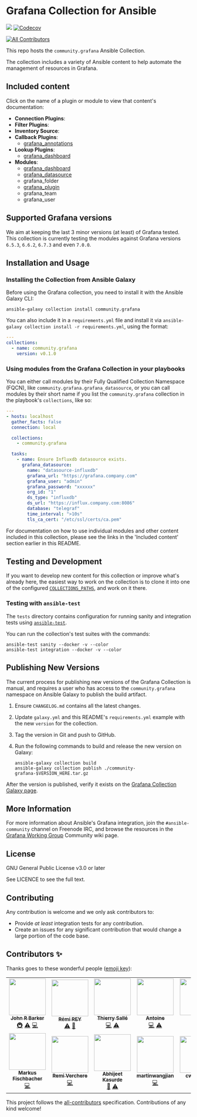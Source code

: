 # Grafana Collection for Ansible

![](https://github.com/ansible-collections/grafana/workflows/CI/badge.svg?branch=master)
[![Codecov](https://img.shields.io/codecov/c/github/ansible-collections/grafana)](https://codecov.io/gh/ansible-collections/community.grafana)
<!-- ALL-CONTRIBUTORS-BADGE:START - Do not remove or modify this section -->
[![All Contributors](https://img.shields.io/badge/all_contributors-13-orange.svg?style=flat-square)](#contributors-)
<!-- ALL-CONTRIBUTORS-BADGE:END --> 

This repo hosts the `community.grafana` Ansible Collection.

The collection includes a variety of Ansible content to help automate the management of resources in Grafana.

## Included content

Click on the name of a plugin or module to view that content's documentation:

  - **Connection Plugins**:
  - **Filter Plugins**:
  - **Inventory Source**:
  - **Callback Plugins**:
    - [grafana_annotations](https://docs.ansible.com/ansible/latest/plugins/callback/grafana_annotations.html)
  - **Lookup Plugins**:
    - [grafana_dashboard](https://docs.ansible.com/ansible/latest/plugins/lookup/grafana_dashboard.html)
  - **Modules**:
    - [grafana_dashboard](https://docs.ansible.com/ansible/latest/modules/grafana_dashboard_module.html)
    - [grafana_datasource](https://docs.ansible.com/ansible/latest/modules/grafana_datasource_module.html)
    - grafana_folder
    - [grafana_plugin](https://docs.ansible.com/ansible/latest/modules/grafana_plugin_module.html)
    - grafana_team
    - grafana_user

## Supported Grafana versions

We aim at keeping the last 3 minor versions (at least) of Grafana tested.
This collection is currently testing the modules against Grafana versions `6.5.3`, `6.6.2`, `6.7.3` and even `7.0.0`.

## Installation and Usage

### Installing the Collection from Ansible Galaxy

Before using the Grafana collection, you need to install it with the Ansible Galaxy CLI:

    ansible-galaxy collection install community.grafana

You can also include it in a `requirements.yml` file and install it via `ansible-galaxy collection install -r requirements.yml`, using the format:

```yaml
---
collections:
  - name: community.grafana
    version: v0.1.0
```

### Using modules from the Grafana Collection in your playbooks

You can either call modules by their Fully Qualified Collection Namespace (FQCN), like `community.grafana.grafana_datasource`, or you can call modules by their short name if you list the `community.grafana` collection in the playbook's `collections`, like so:

```yaml
---
- hosts: localhost
  gather_facts: false
  connection: local

  collections:
    - community.grafana

  tasks:
    - name: Ensure Influxdb datasource exists.
      grafana_datasource:
        name: "datasource-influxdb"
        grafana_url: "https://grafana.company.com"
        grafana_user: "admin"
        grafana_password: "xxxxxx"
        org_id: "1"
        ds_type: "influxdb"
        ds_url: "https://influx.company.com:8086"
        database: "telegraf"
        time_interval: ">10s"
        tls_ca_cert: "/etc/ssl/certs/ca.pem"
```

For documentation on how to use individual modules and other content included in this collection, please see the links in the 'Included content' section earlier in this README.

## Testing and Development

If you want to develop new content for this collection or improve what's already here, the easiest way to work on the collection is to clone it into one of the configured [`COLLECTIONS_PATHS`](https://docs.ansible.com/ansible/latest/reference_appendices/config.html#collections-paths), and work on it there.

### Testing with `ansible-test`

The `tests` directory contains configuration for running sanity and integration tests using [`ansible-test`](https://docs.ansible.com/ansible/latest/dev_guide/testing_integration.html).

You can run the collection's test suites with the commands:

    ansible-test sanity --docker -v --color
    ansible-test integration --docker -v --color

## Publishing New Versions

The current process for publishing new versions of the Grafana Collection is manual, and requires a user who has access to the `community.grafana` namespace on Ansible Galaxy to publish the build artifact.

  1. Ensure `CHANGELOG.md` contains all the latest changes.
  2. Update `galaxy.yml` and this README's `requirements.yml` example with the new `version` for the collection.
  3. Tag the version in Git and push to GitHub.
  4. Run the following commands to build and release the new version on Galaxy:

     ```
     ansible-galaxy collection build
     ansible-galaxy collection publish ./community-grafana-$VERSION_HERE.tar.gz
     ```

After the version is published, verify it exists on the [Grafana Collection Galaxy page](https://galaxy.ansible.com/community/grafana).

## More Information

For more information about Ansible's Grafana integration, join the `#ansible-community` channel on Freenode IRC, and browse the resources in the [Grafana Working Group](https://github.com/ansible/community/wiki/Grafana) Community wiki page.

## License

GNU General Public License v3.0 or later

See LICENCE to see the full text.

## Contributing

Any contribution is welcome and we only ask contributors to:
* Provide *at least* integration tests for any contribution.
* Create an issues for any significant contribution that would change a large portion of the code base.

## Contributors ✨

Thanks goes to these wonderful people ([emoji key](https://allcontributors.org/docs/en/emoji-key)):

<!-- ALL-CONTRIBUTORS-LIST:START - Do not remove or modify this section -->
<!-- prettier-ignore-start -->
<!-- markdownlint-disable -->
<table>
  <tr>
    <td align="center"><a href="https://github.com/gundalow"><img src="https://avatars1.githubusercontent.com/u/940557?v=4" width="100px;" alt=""/><br /><sub><b>John R Barker</b></sub></a><br /><a href="#infra-gundalow" title="Infrastructure (Hosting, Build-Tools, etc)">🚇</a> <a href="https://github.com/ansible-collections/community.grafana/commits?author=gundalow" title="Tests">⚠️</a> <a href="https://github.com/ansible-collections/community.grafana/commits?author=gundalow" title="Code">💻</a></td>
    <td align="center"><a href="https://github.com/rrey"><img src="https://avatars1.githubusercontent.com/u/2752379?v=4" width="100px;" alt=""/><br /><sub><b>Rémi REY</b></sub></a><br /><a href="https://github.com/ansible-collections/community.grafana/commits?author=rrey" title="Tests">⚠️</a> <a href="https://github.com/ansible-collections/community.grafana/commits?author=rrey" title="Documentation">📖</a></td>
    <td align="center"><a href="https://aperogeek.fr"><img src="https://avatars1.githubusercontent.com/u/1336359?v=4" width="100px;" alt=""/><br /><sub><b>Thierry Sallé</b></sub></a><br /><a href="https://github.com/ansible-collections/community.grafana/commits?author=seuf" title="Code">💻</a> <a href="https://github.com/ansible-collections/community.grafana/commits?author=seuf" title="Tests">⚠️</a></td>
    <td align="center"><a href="http://antoine.tanzil.li"><img src="https://avatars0.githubusercontent.com/u/1068018?v=4" width="100px;" alt=""/><br /><sub><b>Antoine</b></sub></a><br /><a href="https://github.com/ansible-collections/community.grafana/commits?author=Tailzip" title="Code">💻</a> <a href="https://github.com/ansible-collections/community.grafana/commits?author=Tailzip" title="Tests">⚠️</a></td>
    <td align="center"><a href="https://github.com/pomverte"><img src="https://avatars0.githubusercontent.com/u/695230?v=4" width="100px;" alt=""/><br /><sub><b>hvle</b></sub></a><br /><a href="https://github.com/ansible-collections/community.grafana/commits?author=pomverte" title="Code">💻</a> <a href="https://github.com/ansible-collections/community.grafana/commits?author=pomverte" title="Tests">⚠️</a></td>
    <td align="center"><a href="https://github.com/jual"><img src="https://avatars2.githubusercontent.com/u/4416541?v=4" width="100px;" alt=""/><br /><sub><b>jual</b></sub></a><br /><a href="https://github.com/ansible-collections/community.grafana/commits?author=jual" title="Code">💻</a> <a href="https://github.com/ansible-collections/community.grafana/commits?author=jual" title="Tests">⚠️</a></td>
    <td align="center"><a href="https://github.com/MCyprien"><img src="https://avatars2.githubusercontent.com/u/11160859?v=4" width="100px;" alt=""/><br /><sub><b>MCyprien</b></sub></a><br /><a href="https://github.com/ansible-collections/community.grafana/commits?author=MCyprien" title="Code">💻</a> <a href="https://github.com/ansible-collections/community.grafana/commits?author=MCyprien" title="Tests">⚠️</a></td>
  </tr>
  <tr>
    <td align="center"><a href="https://twitter.com/RealRockaut"><img src="https://avatars0.githubusercontent.com/u/453368?v=4" width="100px;" alt=""/><br /><sub><b>Markus Fischbacher</b></sub></a><br /><a href="https://github.com/ansible-collections/community.grafana/commits?author=rockaut" title="Code">💻</a></td>
    <td align="center"><a href="https://github.com/rverchere"><img src="https://avatars3.githubusercontent.com/u/232433?v=4" width="100px;" alt=""/><br /><sub><b>Remi Verchere</b></sub></a><br /><a href="https://github.com/ansible-collections/community.grafana/commits?author=rverchere" title="Code">💻</a></td>
    <td align="center"><a href="http://akasurde.github.io"><img src="https://avatars1.githubusercontent.com/u/633765?v=4" width="100px;" alt=""/><br /><sub><b>Abhijeet Kasurde</b></sub></a><br /><a href="https://github.com/ansible-collections/community.grafana/commits?author=Akasurde" title="Documentation">📖</a> <a href="https://github.com/ansible-collections/community.grafana/commits?author=Akasurde" title="Tests">⚠️</a></td>
    <td align="center"><a href="https://github.com/martinwangjian"><img src="https://avatars2.githubusercontent.com/u/1770277?v=4" width="100px;" alt=""/><br /><sub><b>martinwangjian</b></sub></a><br /><a href="https://github.com/ansible-collections/community.grafana/commits?author=martinwangjian" title="Code">💻</a></td>
    <td align="center"><a href="https://github.com/CWollinger"><img src="https://avatars2.githubusercontent.com/u/11299733?v=4" width="100px;" alt=""/><br /><sub><b>cwollinger</b></sub></a><br /><a href="https://github.com/ansible-collections/community.grafana/commits?author=cwollinger" title="Code">💻</a></td>
    <td align="center"><a href="https://github.com/Andersson007"><img src="https://avatars3.githubusercontent.com/u/34477873?v=4" width="100px;" alt=""/><br /><sub><b>Andrew Klychkov</b></sub></a><br /><a href="https://github.com/ansible-collections/community.grafana/commits?author=Andersson007" title="Code">💻</a></td>
  </tr>
</table>

<!-- markdownlint-enable -->
<!-- prettier-ignore-end -->
<!-- ALL-CONTRIBUTORS-LIST:END -->

This project follows the [all-contributors](https://github.com/all-contributors/all-contributors) specification. Contributions of any kind welcome!
